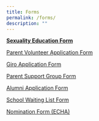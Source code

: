 ```yaml
---
title: Forms
permalink: /forms/
description: ""
---
```

<p><a href="https://go.gov.sg/sqsp-gy2022-optoutform" target="_blank" rel="noopener noreferrer"><strong>Sexuality Education Form</strong></a></p>
<p><a href="/files/Parent-VolunteerApplication-Letter.pdf" target="_blank" rel="noopener noreferrer">Parent Volunteer Application Form</a></p>
<p><a href="/files/GIRO_Form.pdf" target="_blank" rel="noopener noreferrer">Giro Application Form</a></p>
<p><a href="/files/Parents_Support_Group_Form.pdf" target="_blank" rel="noopener noreferrer">Parent Support Group Form</a></p>
<p><a href="/files/Alumni_Form.pdf" target="_blank" rel="noopener noreferrer">Alumni Application Form</a></p>
<p><a href="/files/PPPAR-Form-G4-Waiting-List-Application-Form_Dec-14.pdf" target="_blank" rel="noopener noreferrer">School Waiting List Form</a></p>
<p><a href="/files/2021-Edusave-Character-Award-infor-on-sch-website.pdf" target="_blank" rel="noopener noreferrer">Nomination Form (ECHA)</a></p>
